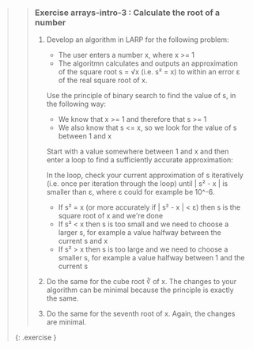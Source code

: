 >>### Exercise arrays-intro-3 : Calculate the root of a number
>>
>>1. Develop an algorithm in LARP for the following problem:
>>      - The user enters a number x, where x >= 1
>>      - The algoritmn calculates and outputs an approximation
>>of the square root s = &radic;x (i.e. s&sup2; = x) to within an
>>error &epsilon; of the real square root of x.
>>
>>      Use the principle of binary search to find the value of s,
>>in the following way:
>>      - We know that x >= 1 and therefore that s >= 1
>>      - We also know that s <= x, so we look for the value of s
>>between 1 and x
>>
>>      Start with a value somewhere between 1 and x and then enter a loop
>>to find a sufficiently accurate approximation:
>>
>>      In the loop, check your current approximation of s iteratively
>>(i.e. once per iteration through the loop)
>>until &verbar; s&sup2; - x &verbar; is smaller than &epsilon;, where &epsilon;
>>could for example be 10^-6.
>>      - If s&sup2; = x (or more accurately if &verbar; s&sup2; - x &verbar; < &epsilon;)
>>        then s is the square root of x and we're done
>>      - If s&sup2; < x then s is too small and we need to choose a larger s,
>>        for example a value halfway between the current s and x
>>      - If s&sup2; > x then s is too large and we need to choose a smaller s,
>>        for example a value halfway between 1 and the current s
>>
>>2. Do the same for the cube root &#8731; of x.
>>The changes to your algorithm can be minimal because the principle
>>is exactly the same.
>>
>>3. Do the same for the seventh root of x. Again, the changes are minimal.
>>
>{: .exercise }